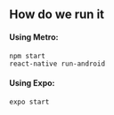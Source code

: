 <h2>How do we run it</h2>

<h4>Using Metro:</h4>

<code>npm start</code>
<br>
<code>react-native run-android</code> 

<h4>Using Expo:</h4>

<code>expo start</code>
